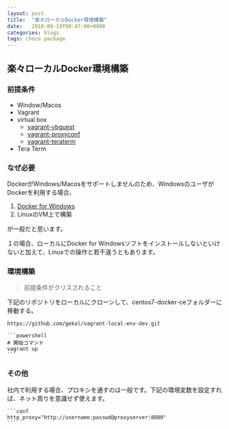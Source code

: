 ```yaml
---
layout: post
title:  "楽々ローカルDocker環境構築"
date:   2018-09-19T00:47:00+0900
categories: blogs
tags: choco package
---
```


## 楽々ローカルDocker環境構築

### 前提条件

* Window/Macos
* Vagrant
* virtual box
  * [vagrant-vbguest](https://github.com/dotless-de/vagrant-vbguest)
  * [vagrant-proxyconf](https://github.com/tmatilai/vagrant-proxyconf)
  * [vagrant-teraterm](https://github.com/tiibun/vagrant-teraterm)
* Tera Term

### なぜ必要

DockerがWindows/Macosをサポートしませんのため、WindowsのユーザがDockerを利用する場合、

1. [Docker for Windows](https://docs.docker.com/docker-for-windows/)
2. LinuxのVM上で構築

が一般だと思います。

１の場合、ローカルにDocker for Windowsソフトをインストールしないといけないと加えて、Linuxでの操作と若干違うともあります。

### 環境構築

> 前提条件がクリスされること

下記のリポジトリをローカルにクローンして、centos7-docker-ceフォルダーに移動する。

    https://github.com/gekal/vagrant-local-env-dev.git

    ```powershell
    # 開始コマンド
    vagrant up
    ```

### その他

社内で利用する場合、プロキシを通すのは一般です。下記の環境変数を設定すれば、ネット周りを意識せず使えます。

    ```conf
    http_proxy="http://username:passwd@proxyserver:8080"
    ```

